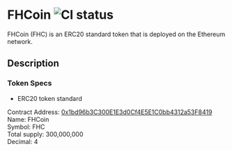 # FHCoin ![CI status](https://img.shields.io/badge/build-passing-brightgreen.svg)

FHCoin (FHC) is an ERC20 standard token that is deployed on the Ethereum network.

## Description

### Token Specs
* ERC20 token standard

Contract Address: [0x1bd96b3C300E1E3d0Cf4E5E1C0bb4312a53F8419](https://etherscan.io/token/0x1bd96b3C300E1E3d0Cf4E5E1C0bb4312a53F8419)\
Name: FHCoin \
Symbol: FHC\
Total supply: 300,000,000\
Decimal: 4
